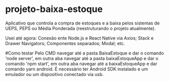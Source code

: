 # projeto-baixa-estoque
Aplicativo que controla a compra de estoques e a baixa pelos sistemas de UEPS, PEPS ou Média Ponderada (reestruturando o projeto atualmente).

Usei até agora:
Conexão ente Node.js e React Native via Axios;
Stack e Drawer Navigators;
Componentes separados;
Modal;
etc.


#Como testar
Pelo CMD navegar até a pasta BaixaEstoque e dar o comando 'node server', em outra aba navegar até a pasta baixaEstoqueApp e dar o comando 'npm start', em outra aba navegar até a baixaEstoqueApp e dar comando yarn android. 
É necessário ter Android SDK instalado e um emulador ou um dispositivo conectado via usb.